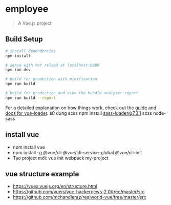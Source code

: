 # employee

> A Vue.js project

## Build Setup

``` bash
# install dependencies
npm install

# serve with hot reload at localhost:8080
npm run dev

# build for production with minification
npm run build

# build for production and view the bundle analyzer report
npm run build --report
```

For a detailed explanation on how things work, check out the [guide](http://vuejs-templates.github.io/webpack/) and [docs for vue-loader](http://vuejs.github.io/vue-loader).
sử dụng scss
npm install sass-loader@7.3.1 scss node-sass
## install vue
- npm install vue
- npm install -g @vue/cli @vue/cli-service-global @vue/cli-init
- Tạo project mới: vue init webpack my-project
## vue structure example
- https://vuex.vuejs.org/en/structure.html
- https://github.com/vuejs/vue-hackernews-2.0/tree/master/src
- https://github.com/mchandleraz/realworld-vue/tree/master/src

